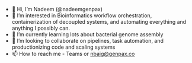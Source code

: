 - 👋 Hi, I’m Nadeem (@nadeemgenpax)
- 👀 I’m interested in Bioinformatics workflow orchestration, containerization of decoupled systems, and automating everything and anything I possibly can.
- 🌱 I’m currently learning lots about bacterial genome assembly
- 💞️ I’m looking to collaborate on pipelines, task automation, and productionizing code and scaling systems
- 📫 How to reach me - Teams or nbaig@genpax.co

<!---
nadeemgenpax/nadeemgenpax is a ✨ special ✨ repository because its `README.md` (this file) appears on your GitHub profile.
You can click the Preview link to take a look at your changes.
--->
